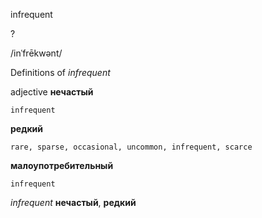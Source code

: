 infrequent

?

/inˈfrēkwənt/

Definitions of _infrequent_

adjective
**нечастый**

    infrequent
**редкий**

    rare, sparse, occasional, uncommon, infrequent, scarce
**малоупотребительный**

    infrequent

_infrequent_
**нечастый**, **редкий**